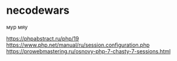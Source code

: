 # necodewars
мур мяу

https://phpabstract.ru/php/19
https://www.php.net/manual/ru/session.configuration.php
https://prowebmastering.ru/osnovy-php-7-chasty-7-sessions.html

